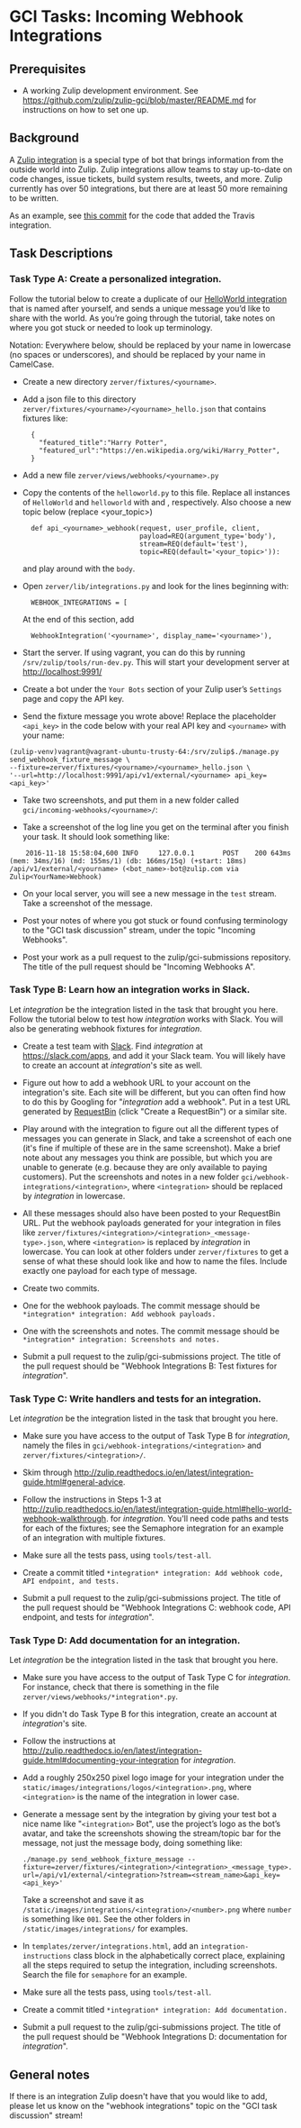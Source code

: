 # GCI Tasks: Incoming Webhook Integrations

## Prerequisites

* A working Zulip development environment. See
  https://github.com/zulip/zulip-gci/blob/master/README.md for instructions
  on how to set one up.

## Background

A [Zulip integration](https://zulipchat.com/integrations/) is a special type
of bot that brings information from the outside world into Zulip. Zulip
integrations allow teams to stay up-to-date on code changes, issue tickets,
build system results, tweets, and more. Zulip currently has over 50
integrations, but there are at least 50 more remaining to be written.

As an example, see [this commit](https://github.com/zulip/zulip/pull/324/files)
for the code that added the Travis integration.

## Task Descriptions

### Task Type A: Create a personalized integration.

Follow the tutorial below to create a duplicate of our
[HelloWorld integration](http://zulip.readthedocs.io/en/latest/integration-guide.html#hello-world-webhook-walkthrough)
that is named after yourself, and sends a unique message you’d like to share
with the world. As you’re going through the tutorial, take notes on where
you got stuck or needed to look up terminology.

Notation: Everywhere below, <yourname> should be replaced by your name in
lowercase (no spaces or underscores), and <YourName> should be replaced by
your name in CamelCase.

* Create a new directory `zerver/fixtures/<yourname>`.

* Add a json file to this directory `zerver/fixtures/<yourname>/<yourname>_hello.json`
  that contains fixtures like:
  ```
    {
      "featured_title":"Harry Potter",
      "featured_url":"https://en.wikipedia.org/wiki/Harry_Potter",
    }
  ```

* Add a new file `zerver/views/webhooks/<yourname>.py`

* Copy the contents of the `helloworld.py` to this file. Replace all instances of `HelloWorld` and `helloworld` with <YourName> and <yourname>, respectively. Also choose a new topic below (replace <your_topic>)
  ```
    def api_<yourname>_webhook(request, user_profile, client,
                               payload=REQ(argument_type='body'),
                               stream=REQ(default='test'),
                               topic=REQ(default='<your_topic>')):
  ```
  and play around with the `body`.

* Open `zerver/lib/integrations.py` and look for the lines beginning with:
  ```
    WEBHOOK_INTEGRATIONS = [
  ```
  At the end of this section, add
  ```
    WebhookIntegration('<yourname>', display_name='<yourname>'),
  ```

* Start the server. If using vagrant, you can do this by running `/srv/zulip/tools/run-dev.py`.
  This will start your development server at
  [http://localhost:9991/](http://localhost:9991/)

* Create a bot under the `Your Bots` section of your Zulip user’s `Settings`
  page and copy the API key.

* Send the fixture message you wrote above! Replace the placeholder
  `<api_key>` in the code below with your real API key and `<yourname>`
  with your name:

```
(zulip-venv)vagrant@vagrant-ubuntu-trusty-64:/srv/zulip$./manage.py send_webhook_fixture_message \
--fixture=zerver/fixtures/<yourname>/<yourname>_hello.json \
'--url=http://localhost:9991/api/v1/external/<yourname> api_key=<api_key>'
```

* Take two screenshots, and put them in a new folder called `gci/incoming-webhooks/<yourname>/`:

 * Take a screenshot of the log line you get on the terminal after you
   finish your task. It should look something like:

```
    2016-11-18 15:58:04,600 INFO     127.0.0.1       POST    200 643ms (mem: 34ms/16) (md: 155ms/1) (db: 166ms/15q) (+start: 18ms) /api/v1/external/<yourname> (<bot_name>-bot@zulip.com via Zulip<YourName>Webhook)
```

 * On your local server, you will see a new message in the `test`
   stream. Take a screenshot of the message.

* Post your notes of where you got stuck or found confusing terminology to the
  "GCI task discussion" stream, under the topic "Incoming Webhooks".

* Post your work as a pull request to the zulip/gci-submissions
  repository. The title of the pull request should be "Incoming Webhooks A".

### Task Type B: Learn how an integration works in Slack.

Let *integration* be the integration listed in the task that brought you
here.  Follow the tutorial below to test how *integration* works with
Slack. You will also be generating webhook fixtures for *integration*.

* Create a test team with [Slack](https://slack.com/). Find *integration* at
  https://slack.com/apps, and add it your Slack team. You will likely have
  to create an account at *integration*'s site as well.

* Figure out how to add a webhook URL to your account on the integration's
  site. Each site will be different, but you can often find how to do this
  by Googling for "*integration* add a webhook". Put in a test URL generated by
  [RequestBin](http://requestb.in/) (click "Create a RequestBin") or a similar site.

* Play around with the integration to figure out all the different types of
  messages you can generate in Slack, and take a screenshot of each one
  (it's fine if multiple of these are in the same screenshot). Make a brief
  note about any messages you think are possible, but which you are unable
  to generate (e.g. because they are only available to paying customers).
  Put the screenshots and notes in a new folder
  `gci/webhook-integrations/<integration>`, where `<integration>` should be
  replaced by *integration* in lowercase.

* All these messages should also have been posted to your RequestBin
  URL. Put the webhook payloads generated for your integration in files like
  `zerver/fixtures/<integration>/<integration>_<message-type>.json`, where
  `<integration>` is replaced by *integration* in lowercase. You can look at
  other folders under `zerver/fixtures` to get a sense of what these should
  look like and how to name the files. Include exactly one payload for each
  type of message.

* Create two commits.
 * One for the webhook payloads. The commit message should be
   `*integration* integration: Add webhook payloads.`

 * One with the screenshots and notes. The commit message should be
   `*integration* integration: Screenshots and notes.`

* Submit a pull request to the zulip/gci-submissions project. The title of
  the pull request should be "Webhook Integrations B: Test fixtures for
  *integration*".

### Task Type C: Write handlers and tests for an integration.

Let *integration* be the integration listed in the task that brought you
here.

* Make sure you have access to the output of Task Type B for *integration*,
  namely the files in `gci/webhook-integrations/<integration>` and
 `zerver/fixtures/<integration>/`.

* Skim through http://zulip.readthedocs.io/en/latest/integration-guide.html#general-advice.

* Follow the instructions in Steps 1-3 at
  http://zulip.readthedocs.io/en/latest/integration-guide.html#hello-world-webhook-walkthrough.
  for *integration*. You'll need code paths and tests for each of the
  fixtures; see the Semaphore integration for an example of an integration
  with multiple fixtures.

* Make sure all the tests pass, using `tools/test-all`.

* Create a commit titled `*integration* integration: Add webhook code, API
  endpoint, and tests.`

* Submit a pull request to the zulip/gci-submissions project. The title of
  the pull request should be "Webhook Integrations C: webhook code, API
  endpoint, and tests for *integration*".

### Task Type D: Add documentation for an integration.

Let *integration* be the integration listed in the task that brought you
here.

* Make sure you have access to the output of Task Type C for *integration*.
  For instance, check that there is something in the file
  `zerver/views/webhooks/*integration*.py`.

* If you didn't do Task Type B for this integration, create an account at
  *integration*'s site.

* Follow the instructions at
  http://zulip.readthedocs.io/en/latest/integration-guide.html#documenting-your-integration
  for *integration*.

* Add a roughly 250x250 pixel logo image for your integration under the
  `static/images/integrations/logos/<integration>.png`, where
  `<integration>` is the name of the integration in lower case.

* Generate a message sent by the integration by giving your test bot a nice
  name like "`<integration>` Bot", use the project’s logo as the bot’s
  avatar, and take the screenshots showing the stream/topic bar for the
  message, not just the message body, doing something like:

  ```
  ./manage.py send_webhook_fixture_message --
  fixture=zerver/fixtures/<integration>/<integration>_<message_type>.json url=/api/v1/external/<integration>?stream=<stream_name>&api_key=<api_key>'
  ```

  Take a screenshot and save it as
  `/static/images/integrations/<integration>/<number>.png` where `number`
  is something like `001`. See the other folders in `/static/images/integrations/`
  for examples.

* In `templates/zerver/integrations.html`, add an `integration-instructions` class block in
  the alphabetically correct place, explaining all the steps required to
  setup the integration, including screenshots. Search the file for `semaphore` for an example.

* Make sure all the tests pass, using `tools/test-all`.

* Create a commit titled `*integration* integration: Add documentation.`

* Submit a pull request to the zulip/gci-submissions project. The title of
  the pull request should be "Webhook Integrations D: documentation for *integration*".

## General notes

If there is an integration Zulip doesn't have that you would like to add,
please let us know on the "webhook integrations" topic on the "GCI task
discussion" stream!
